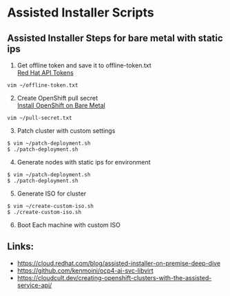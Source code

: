 # Assisted Installer Scripts

## Assisted Installer Steps for bare metal with static ips
1. Get offline token and save it to offline-token.txt  
[Red Hat API Tokens](https://access.redhat.com/management/api)
```
vim ~/offline-token.txt
```

2. Create OpenShift pull secret  
[Install OpenShift on Bare Metal](https://console.redhat.com/openshift/install/metal/installer-provisioned)
```
vim ~/pull-secret.txt
```
3. Patch cluster with custom settings
```
$ vim ~/patch-deployment.sh
$ ./patch-deployment.sh
```

4. Generate nodes with static ips for environment
```
$ vim ~/patch-deployment.sh
$ ./patch-deployment.sh
``` 
5. Generate ISO for cluster
```
$ vim ~/create-custom-iso.sh
$ ./create-custom-iso.sh
```

6. Boot Each machine with custom ISO

## Links: 
* https://cloud.redhat.com/blog/assisted-installer-on-premise-deep-dive
* https://github.com/kenmoini/ocp4-ai-svc-libvirt
* https://cloudcult.dev/creating-openshift-clusters-with-the-assisted-service-api/